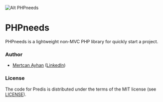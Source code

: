 ![Alt PHPneeds](https://repository-images.githubusercontent.com/398853270/92b376ee-4899-46a8-8b67-34d1085d3fb8)

PHPneeds
===================

PHPneeds is a lightweight non-MVC PHP library for quickly start a project.

### Author ###

- [Mertcan Ayhan](mailto:mertowitch@gmail.com) ([LinkedIn](https://www.linkedin.com/in/mertcan-ayhan/))


### License ###

The code for Predis is distributed under the terms of the MIT license (see [LICENSE](LICENSE)).
